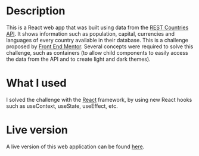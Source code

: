 # Description

This is a React web app that was built using data from the [REST Countries API](https://restcountries.eu/). It shows information such as population, capital, currencies and languages of every country available in their database. This is a challenge proposed by [Front End Mentor](https://www.frontendmentor.io/challenges/rest-countries-api-with-color-theme-switcher-5cacc469fec04111f7b848ca). Several concepts were required to solve this challenge, such as containers (to allow child components to easily access the data from the API and to create light and dark themes). 

# What I used

I solved the challenge with the [React](https://reactjs.org/) framework, by using new React hooks such as useContext, useState, useEffect, etc.

# Live version

A live version of this web application can be found [here](https://bcjl1.csb.app/).
